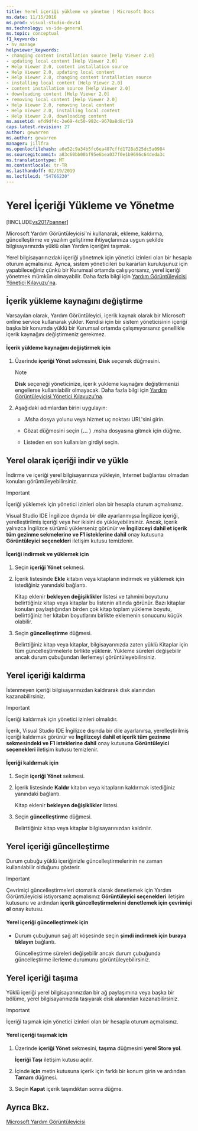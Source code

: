 ```yaml
---
title: Yerel içeriği yükleme ve yönetme | Microsoft Docs
ms.date: 11/15/2016
ms.prod: visual-studio-dev14
ms.technology: vs-ide-general
ms.topic: conceptual
f1_keywords:
- hv_manage
helpviewer_keywords:
- changing content installation source [Help Viewer 2.0]
- updating local content [Help Viewer 2.0]
- Help Viewer 2.0, content installation source
- Help Viewer 2.0, updating local content
- Help Viewer 2.0, changing content installation source
- installing local content [Help Viewer 2.0]
- content installation source [Help Viewer 2.0]
- downloading content [Help Viewer 2.0]
- removing local content [Help Viewer 2.0]
- Help Viewer 2.0, removing local content
- Help Viewer 2.0, installing local content
- Help Viewer 2.0, downloading content
ms.assetid: efd9df4c-2e69-4c50-992c-9678a8d8cf19
caps.latest.revision: 27
author: gewarren
ms.author: gewarren
manager: jillfra
ms.openlocfilehash: a6e52c9a34b5fc6ea487cffd1728a525dc5a0984
ms.sourcegitcommit: a83c60bb00bf95e6bea037f0e1b9696c64deda3c
ms.translationtype: MT
ms.contentlocale: tr-TR
ms.lasthandoff: 02/19/2019
ms.locfileid: "54766230"
---
```

# <a name="install-and-manage-local-content"></a>Yerel İçeriği Yükleme ve Yönetme
[!INCLUDE[vs2017banner](../includes/vs2017banner.md)]

Microsoft Yardım Görüntüleyicisi'ni kullanarak, ekleme, kaldırma, güncelleştirme ve yazılım geliştirme ihtiyaçlarınıza uygun şekilde bilgisayarınızda yüklü olan Yardım içeriğini taşımak.  
  
 Yerel bilgisayarınızdaki içeriği yönetmek için yönetici izinleri olan bir hesapla oturum açmalısınız. Ayrıca, sistem yöneticileri bu kararları kuruluşunuz için yapabileceğiniz çünkü bir Kurumsal ortamda çalışıyorsanız, yerel içeriği yönetmek mümkün olmayabilir. Daha fazla bilgi için [Yardım Görüntüleyicisi Yönetici Kılavuzu'na](../ide/help-viewer-administrator-guide.md).  
  
## <a name="changing-the-content-installation-source"></a>İçerik yükleme kaynağını değiştirme  
 Varsayılan olarak, Yardım Görüntüleyici, içerik kaynak olarak bir Microsoft online service kullanarak yükler. Kendisi için bir sistem yöneticisinin içeriği başka bir konumda yüklü bir Kurumsal ortamda çalışmıyorsanız genellikle içerik kaynağını değiştirmeniz gerekmez.  
  
#### <a name="to-change-the-content-installation-source"></a>İçerik yükleme kaynağını değiştirmek için  
  
1.  Üzerinde **içeriği Yönet** sekmesini, **Disk** seçenek düğmesini.  
  
    > [!NOTE]
    >  **Disk** seçeneği yöneticinize, içerik yükleme kaynağını değiştirmenizi engellerse kullanılabilir olmayacak. Daha fazla bilgi için [Yardım Görüntüleyicisi Yönetici Kılavuzu'na](../ide/help-viewer-administrator-guide.md).  
  
2.  Aşağıdaki adımlardan birini uygulayın:  
  
    -   .Msha dosya yolunu veya hizmet uç noktası URL'sini girin.  
  
    -   Gözat düğmesini seçin (**...** ) .msha dosyasına gitmek için düğme.  
  
    -   Listeden en son kullanılan girdiyi seçin.  
  
## <a name="download-and-install-content-locally"></a>Yerel olarak içeriği indir ve yükle  
 İndirme ve içeriği yerel bilgisayarınıza yükleyin, Internet bağlantısı olmadan konuları görüntüleyebilirsiniz.  
  
> [!IMPORTANT]
>  İçeriği yüklemek için yönetici izinleri olan bir hesapla oturum açmalısınız.  
  
 Visual Studio IDE İngilizce dışında bir dile ayarlanmışsa İngilizce içeriği, yerelleştirilmiş içeriği veya her ikisini de yükleyebilirsiniz. Ancak, içerik yalnızca İngilizce sürümü yüklerseniz görünür ve **İngilizceyi dahil et içerik tüm gezinme sekmelerine ve F1 isteklerine dahil** onay kutusuna **Görüntüleyici seçenekleri** iletişim kutusu temizlenir.  
  
#### <a name="to-download-and-install-content"></a>İçeriği indirmek ve yüklemek için  
  
1.  Seçin **içeriği Yönet** sekmesi.  
  
2.  İçerik listesinde **Ekle** kitabın veya kitapların indirmek ve yüklemek için istediğiniz yanındaki bağlantı.  
  
     Kitap eklenir **bekleyen değişiklikler** listesi ve tahmini boyutunu belirttiğiniz kitap veya kitaplar bu listenin altında görünür. Bazı kitaplar konuları paylaştığından birden çok kitap toplam yükleme boyutu, belirttiğiniz her kitabın boyutlarını birlikte eklemenin sonucunu küçük olabilir.  
  
3.  Seçin **güncelleştirme** düğmesi.  
  
     Belirttiğiniz kitap veya kitaplar, bilgisayarınızda zaten yüklü Kitaplar için tüm güncelleştirmelerle birlikte yüklenir. Yükleme süreleri değişebilir ancak durum çubuğundan ilerlemeyi görüntüleyebilirsiniz.  
  
## <a name="removing-local-content"></a>Yerel içeriği kaldırma  
 İstenmeyen içeriği bilgisayarınızdan kaldırarak disk alanından kazanabilirsiniz.  
  
> [!IMPORTANT]
>  İçeriği kaldırmak için yönetici izinleri olmalıdır.  
  
 İçerik, Visual Studio IDE İngilizce dışında bir dile ayarlanırsa, yerelleştirilmiş içeriği kaldırmak görünür ve **İngilizceyi dahil et içerik tüm gezinme sekmesindeki ve F1 isteklerine dahil** onay kutusuna **Görüntüleyici seçenekleri**  iletişim kutusu temizlenir.  
  
#### <a name="to-remove-content"></a>İçeriği kaldırmak için  
  
1.  Seçin **içeriği Yönet** sekmesi.  
  
2.  İçerik listesinde **Kaldır** kitabın veya kitapların kaldırmak istediğiniz yanındaki bağlantı.  
  
     Kitap eklenir **bekleyen değişiklikler** listesi.  
  
3.  Seçin **güncelleştirme** düğmesi.  
  
     Belirttiğiniz kitap veya kitaplar bilgisayarınızdan kaldırılır.  
  
## <a name="updating-local-content"></a>Yerel içeriği güncelleştirme  
 Durum çubuğu yüklü içeriğinizle güncelleştirmelerinin ne zaman kullanılabilir olduğunu gösterir.  
  
> [!IMPORTANT]
>  Çevrimiçi güncelleştirmeleri otomatik olarak denetlemek için Yardım Görüntüleyicisi istiyorsanız açmalısınız **Görüntüleyici seçenekleri** iletişim kutusunu ve ardından **içerik güncelleştirmelerini denetlemek için çevrimiçi ol** onay kutusu.  
  
#### <a name="to-update-local-content"></a>Yerel içeriği güncelleştirmek için  
  
- Durum çubuğunun sağ alt köşesinde seçin **şimdi indirmek için buraya tıklayın** bağlantı.  
  
  Güncelleştirme süreleri değişebilir ancak durum çubuğunda güncelleştirme ilerleme durumunu görüntüleyebilirsiniz.  
  
## <a name="moving-local-content"></a>Yerel içeriği taşıma  
 Yüklü içeriği yerel bilgisayarınızdan bir ağ paylaşımına veya başka bir bölüme, yerel bilgisayarınızda taşıyarak disk alanından kazanabilirsiniz.  
  
> [!IMPORTANT]
>  İçeriği taşımak için yönetici izinleri olan bir hesapla oturum açmalısınız.  
  
#### <a name="to-move-local-content"></a>Yerel içeriği taşımak için  
  
1.  Üzerinde **içeriği Yönet** sekmesini, **taşıma** düğmesini **yerel Store yol**.  
  
     **İçeriği Taşı** iletişim kutusu açılır.  
  
2.  İçinde **için** metin kutusuna içerik için farklı bir konum girin ve ardından **Tamam** düğmesi.  
  
3.  Seçin **Kapat** içerik taşındıktan sonra düğme.  
  
## <a name="see-also"></a>Ayrıca Bkz.  
 [Microsoft Yardım Görüntüleyicisi](../ide/microsoft-help-viewer.md)
